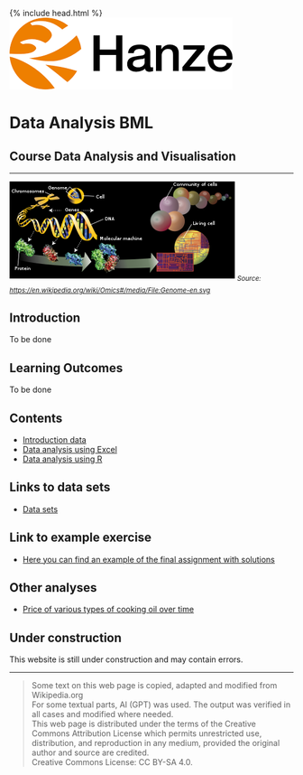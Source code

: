 {% include head.html %}
![Hanze](./hanze/hanze.png)

# Data Analysis BML

## Course Data Analysis and Visualisation

---

![Pic](./impression/impression.svg.png)
*<sub>Source: https://en.wikipedia.org/wiki/Omics#/media/File:Genome-en.svg</sub>*

## Introduction

To be done


## Learning Outcomes

To be done


## Contents

- [Introduction data](./data/data_01_index.md)
- [Data analysis using Excel](./excel/excel_01_index.md) 
- [Data analysis using R](./R/R_01_index.md)


## Links to data sets

- [Data sets](./data_sets/data_sets.md)


## Link to example exercise

- [Here you can find an example of the final assignment with solutions](./example_assignment/example_assignment.md)

## Other analyses

- [Price of various types of cooking oil over time](./other_analysis/edible_oil/oil_analysis.html)

## Under construction

This website is still under construction and may contain errors.


---

>Some text on this web page is copied, adapted and modified from Wikipedia.org  
>For some textual parts, AI (GPT) was used. The output was verified in all cases and modified where needed.  
>This web page is distributed under the terms of the Creative Commons Attribution License which permits unrestricted use, distribution, and reproduction in any medium, provided the original author and source are credited.  
>Creative Commons License: CC BY-SA 4.0.

